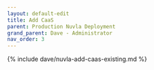 ```yaml
---
layout: default-edit
title: Add CaaS
parent: Production Nuvla Deployment
grand_parent: Dave - Administrator
nav_order: 3
---
```


{% include dave/nuvla-add-caas-existing.md %}
